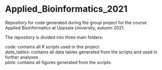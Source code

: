 # Applied_Bioinformatics_2021
Repository for code generated during the group project for the course Applied Bioinformatics at Uppsala University, autumn 2021.

The repository is divided into three main folders:  

_code:_ contains all R scripts used in this project.  
_data_tables_: contains all data tables generated from the scripts and used in further analyses.   
_plots_: contains all figures generated from the scripts. 



